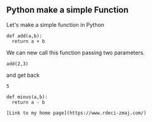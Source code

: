 ## Python make a simple Function

Let's make a simple function in Python

```
def add(a,b):
  return a + b
```

We can new call this function passing two parameters.

```
add(2,3)

```

and get back

```
5

```

```
def minus(a,b):
  return a - b

[Link to my home page](https://www.rdeci-zmaj.com/)

